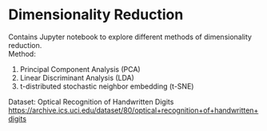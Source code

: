 # Dimensionality Reduction
Contains Jupyter notebook to explore different methods of dimensionality reduction.
<br>
Method:
1. Principal Component Analysis (PCA)
2. Linear Discriminant Analysis (LDA)
3. t-distributed stochastic neighbor embedding (t-SNE)

Dataset: Optical Recognition of Handwritten Digits
<a> https://archive.ics.uci.edu/dataset/80/optical+recognition+of+handwritten+digits </a>




